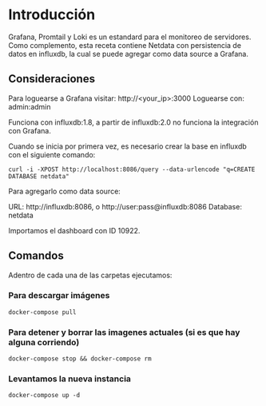 # Introducción

Grafana, Promtail y Loki es un estandard para el monitoreo de servidores.
Como complemento, esta receta contiene Netdata con persistencia de datos en influxdb, la cual se puede agregar como data source a Grafana.

## Consideraciones
Para loguearse a Grafana visitar: http://<your_ip>:3000
Loguearse con: admin:admin

Funciona con influxdb:1.8, a partir de influxdb:2.0 no funciona la integración con Grafana.

Cuando se inicia por primera vez, es necesario crear la base en influxdb con el siguiente comando:

```
curl -i -XPOST http://localhost:8086/query --data-urlencode "q=CREATE DATABASE netdata"
```

Para agregarlo como data source:

URL: http://influxdb:8086, o http://user:pass@influxdb:8086
Database: netdata

Importamos el dashboard con ID 10922.

## Comandos
Adentro de cada una de las carpetas ejecutamos:

### Para descargar imágenes
```
docker-compose pull
```

### Para detener y borrar las imagenes actuales (si es que hay alguna corriendo)
```
docker-compose stop && docker-compose rm
```

### Levantamos la nueva instancia
```
docker-compose up -d
```